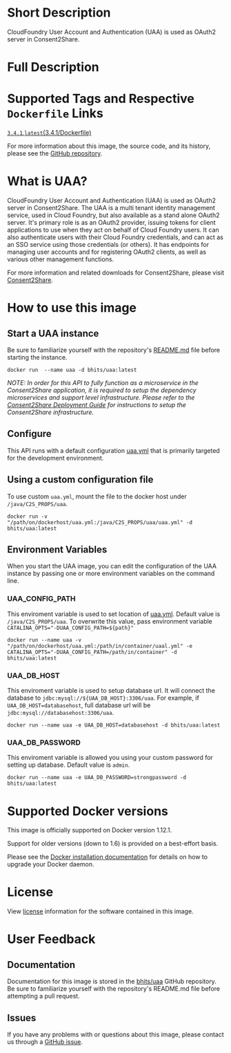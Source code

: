 # Short Description
CloudFoundry User Account and Authentication (UAA) is used as OAuth2 server in Consent2Share.

# Full Description

# Supported Tags and Respective `Dockerfile` Links

[`3.4.1`](https://github.com/bhits/uaa/blob/master/docker/Dockerfile),[`latest`](https://github.com/bhits/uaa/blob/master/docker/Dockerfile)[(3.4.1/Dockerfile)](https://github.com/bhits/uaa/blob/master/docker/Dockerfile)

For more information about this image, the source code, and its history, please see the [GitHub repository](https://github.com/bhits/uaa).

# What is UAA?

CloudFoundry User Account and Authentication (UAA) is used as OAuth2 server in Consent2Share. The UAA is a multi tenant identity management service, used in Cloud Foundry, but also available as a stand alone OAuth2 server. It's primary role is as an OAuth2 provider, issuing tokens for client applications to use when they act on behalf of Cloud Foundry users. It can also authenticate users with their Cloud Foundry credentials, and can act as an SSO service using those credentials (or others). It has endpoints for managing user accounts and for registering OAuth2 clients, as well as various other management functions.

For more information and related downloads for Consent2Share, please visit [Consent2Share](https://bhits.github.io/consent2share/).

# How to use this image


## Start a UAA instance

Be sure to familiarize yourself with the repository's [README.md](https://github.com/bhits/uaa) file before starting the instance.

`docker run  --name uaa -d bhits/uaa:latest`

*NOTE: In order for this API to fully function as a microservice in the Consent2Share application, it is required to setup the dependency microservices and support level infrastructure. Please refer to the [Consent2Share Deployment Guide]() for instructions to setup the Consent2Share infrastructure.*


## Configure

This API runs with a default configuration [uaa.yml](https://github.com/bhits/uaa/blob/master/config-template/uaa.yml) that is primarily targeted for the development environment.   

## Using a custom configuration file

To use custom `uaa.yml`, mount the file to the docker host under `/java/C2S_PROPS/uaa`.

`docker run -v "/path/on/dockerhost/uaa.yml:/java/C2S_PROPS/uaa/uaa.yml" -d bhits/uaa:latest`

## Environment Variables

When you start the UAA image, you can edit the configuration of the UAA instance by passing one or more environment variables on the command line. 

### UAA_CONFIG_PATH

This enviroment variable is used to set location of [uaa.yml](https://github.com/bhits/uaa/blob/master/config-template/uaa.yml). Default value is `/java/C2S_PROPS/uaa`. To overwrite this value, pass environment variable `CATALINA_OPTS="-DUAA_CONFIG_PATH=${path}"` 

`docker run --name uaa -v "/path/on/dockerhost/uaa.yml:/path/in/container/uaal.yml" -e CATALINA_OPTS="-DUAA_CONFIG_PATH=/path/in/container" -d bhits/uaa:latest`

### UAA_DB_HOST

This enviroment variable is used to setup database url. It will connect the database to `jdbc:mysql://${UAA_DB_HOST}:3306/uaa`. For example, if `UAA_DB_HOST=databasehost`, full database url will be `jdbc:mysql://databasehost:3306/uaa`. 

`docker run --name uaa -e UAA_DB_HOST=databasehost -d bhits/uaa:latest`

### UAA_DB_PASSWORD

This enviroment variable is allowed you using your custom password for setting up database. Default value is `admin`.

`docker run --name uaa -e UAA_DB_PASSWORD=strongpassword -d bhits/uaa:latest`

# Supported Docker versions

This image is officially supported on Docker version 1.12.1.

Support for older versions (down to 1.6) is provided on a best-effort basis.

Please see the [Docker installation documentation](https://docs.docker.com/engine/installation/) for details on how to upgrade your Docker daemon.

# License

View [license]() information for the software contained in this image.

# User Feedback

## Documentation 

Documentation for this image is stored in the [bhits/uaa](https://github.com/bhits/uaa) GitHub repository. Be sure to familiarize yourself with the repository's README.md file before attempting a pull request.

## Issues

If you have any problems with or questions about this image, please contact us through a [GitHub issue](https://github.com/bhits/uaa/issues).